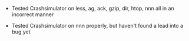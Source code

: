 * Tested Crashsimulator on less, ag, ack, gzip, dir, htop, nnn all in an incorrect manner

* Tested Crashsimulator on nnn properly, but haven't found a lead into a bug yet
